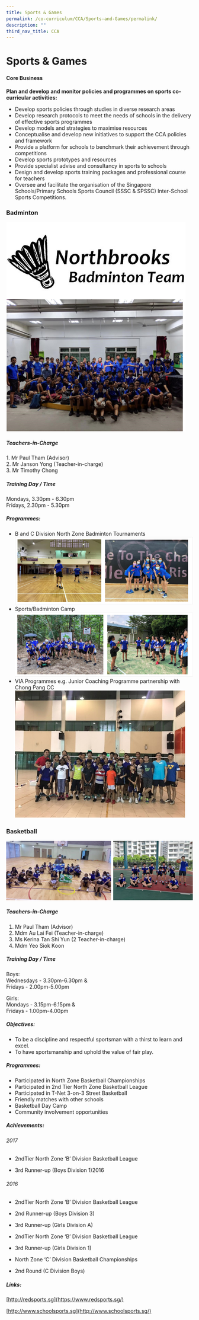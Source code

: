 ```yaml
---
title: Sports & Games
permalink: /co-curriculum/CCA/Sports-and-Games/permalink/
description: ""
third_nav_title: CCA
---
```

Sports & Games
==============

#### Core Business  
**Plan and develop and monitor policies and programmes on sports co-curricular activities:**
*   Develop sports policies through studies in diverse research areas
*   Develop research protocols to meet the needs of schools in the delivery of effective sports programmes
*   Develop models and strategies to maximise resources
*   Conceptualise and develop new initiatives to support the CCA policies and framework
*   Provide a platform for schools to benchmark their achievement through competitions
*   Develop sports prototypes and resources
*   Provide specialist advise and consultancy in sports to schools
*   Design and develop sports training packages and professional course for teachers
*   Oversee and facilitate the organisation of the Singapore Schools/Primary Schools Sports Council (SSSC & SPSSC) Inter-School Sports Competitions.

### Badminton
![](/images/badminton.png)

##### Teachers-in-Charge

1\. Mr Paul Tham (Advisor)  
2\. Mr Janson Yong (Teacher-in-charge)  
3\. Mr Timothy Chong
##### Training Day / Time

Mondays, 3.30pm - 6.30pm  
Fridays, 2.30pm - 5.30pm
##### Programmes:

*   B and C Division North Zone Badminton Tournaments
![](/images/badminton2.png)
*   Sports/Badminton Camp
![](/images/badminton3.png)
*   VIA Programmes e.g. Junior Coaching Programme partnership with Chong Pang CC
![](/images/badminton5.png)

### Basketball
![](/images/basketball1.png)

##### Teachers-in-Charge

1.  Mr Paul Tham (Advisor)
2.  Mdm Au Lai Fei (Teacher-in-charge)
3.  Ms Kerina Tan Shi Yun (2 Teacher-in-charge)
4.  Mdm Yeo Siok Koon

##### Training Day / Time
Boys:  
Wednesdays - 3.30pm-6.30pm &  
Fridays - 2.00pm-5.00pm

Girls:  
Mondays - 3.15pm-6.15pm &  
Fridays - 1.00pm-4.00pm

##### Objectives:

  

*   To be a discipline and respectful sportsman with a thirst to learn and excel.
*   To have sportsmanship and uphold the value of fair play.

##### Programmes:

  

*   Participated in North Zone Basketball Championships 
*   Participated in 2nd Tier North Zone Basketball League 
*   Participated in T-Net 3-on-3 Street Basketball 
*   Friendly matches with other schools 
*   Basketball Day Camp 
*   Community involvement opportunities

##### Achievements:

  

###### 2017 

*   2ndTier North Zone ‘B’ Division Basketball League

*   3rd Runner-up (Boys Division 1)2016

###### 2016

*   2ndTier North Zone ‘B’ Division Basketball League

*   2nd Runner-up (Boys Division 3)
*   3rd Runner-up (Girls Division A)

*   2ndTier North Zone ‘B’ Division Basketball League  
    

*   3rd Runner-up (Girls Division 1)

*   North Zone ‘C’ Division Basketball Championships  
    

*   2nd Round (C Division Boys)

##### Links:
[http://redsports.sg](https://www.redsports.sg/)

[http://www.schoolsports.sg](http://www.schoolsports.sg/)